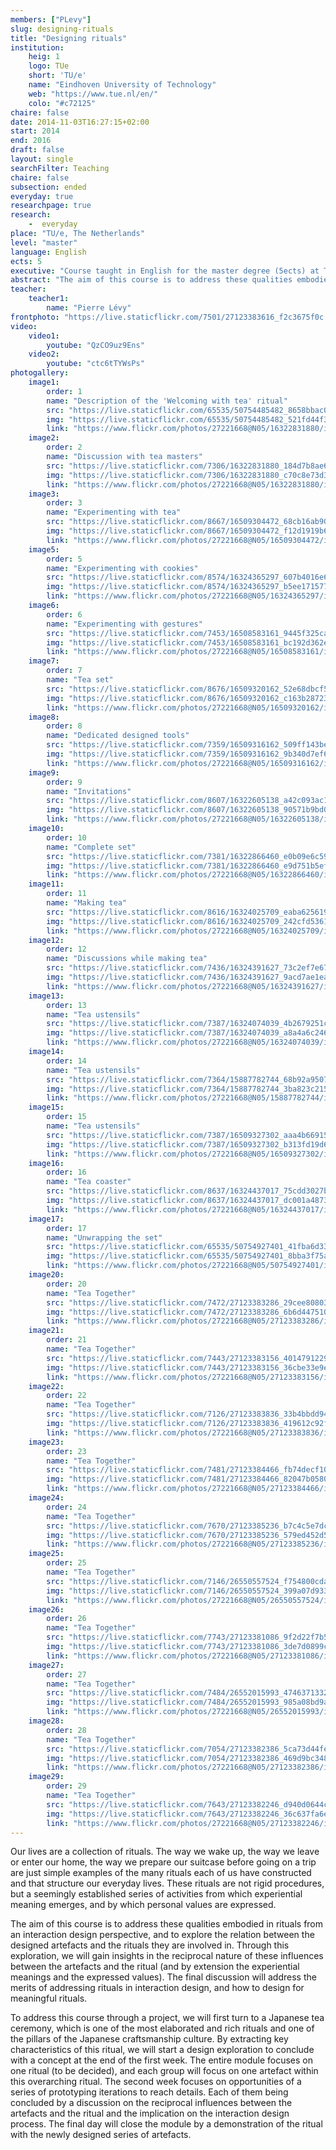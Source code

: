 ```yaml
---
members: ["PLevy"]
slug: designing-rituals
title: "Designing rituals"
institution:
    heig: 1
    logo: TUe
    short: 'TU/e'
    name: "Eindhoven University of Technology"
    web: "https://www.tue.nl/en/"
    colo: "#c72125"
chaire: false
date: 2014-11-03T16:27:15+02:00
start: 2014
end: 2016
draft: false
layout: single
searchFilter: Teaching
chaire: false
subsection: ended
everyday: true
researchpage: true
research: 
    -  everyday
place: "TU/e, The Netherlands"
level: "master"
language: English
ects: 5
executive: "Course taught in English for the master degree (5ects) at TU/e, The Netherlands by Pierre Lévy."
abstract: "The aim of this course is to address these qualities embodied in rituals from an interaction design perspective, and to explore the relation between the designed artefacts and the rituals they are involved in."
teacher:
    teacher1:
        name: "Pierre Lévy"
frontphoto: "https://live.staticflickr.com/7501/27123383616_f2c3675f0c.jpg"
video:
    video1:
        youtube: "QzCO9uz9Ens"
    video2:
        youtube: "ctc6tTYWsPs"
photogallery:
    image1:
        order: 1
        name: "Description of the 'Welcoming with tea' ritual"
        src: "https://live.staticflickr.com/65535/50754485482_8658bbac09_q.jpg"
        img: "https://live.staticflickr.com/65535/50754485482_521fd44f36_o.jpg"
        link: "https://www.flickr.com/photos/27221668@N05/16322831880/in/album-72157712524917571"
    image2:
        order: 2
        name: "Discussion with tea masters"
        src: "https://live.staticflickr.com/7306/16322831880_184d7b8ae6_q.jpg"
        img: "https://live.staticflickr.com/7306/16322831880_c70c8e73d3_o.jpg"
        link: "https://www.flickr.com/photos/27221668@N05/16322831880/in/album-72157712524917571"
    image3:
        order: 3
        name: "Experimenting with tea"
        src: "https://live.staticflickr.com/8667/16509304472_68cb16ab90_q.jpg"
        img: "https://live.staticflickr.com/8667/16509304472_f12d1919b6_o.jpg"
        link: "https://www.flickr.com/photos/27221668@N05/16509304472/in/album-72157712524917571"
    image5:
        order: 5
        name: "Experimenting with cookies"
        src: "https://live.staticflickr.com/8574/16324365297_607b4016e6_q.jpg"
        img: "https://live.staticflickr.com/8574/16324365297_b5ee171577_o.jpg"
        link: "https://www.flickr.com/photos/27221668@N05/16324365297/in/album-72157712524917571"
    image6:
        order: 6
        name: "Experimenting with gestures"
        src: "https://live.staticflickr.com/7453/16508583161_9445f325ca_q.jpg"
        img: "https://live.staticflickr.com/7453/16508583161_bc192d362e_o.jpg"
        link: "https://www.flickr.com/photos/27221668@N05/16508583161/in/album-72157712524917571"
    image7:
        order: 7
        name: "Tea set"
        src: "https://live.staticflickr.com/8676/16509320162_52e68dbcf5_q.jpg"
        img: "https://live.staticflickr.com/8676/16509320162_c163b28723_o.jpg"
        link: "https://www.flickr.com/photos/27221668@N05/16509320162/in/album-72157712524917571"
    image8:
        order: 8
        name: "Dedicated designed tools"
        src: "https://live.staticflickr.com/7359/16509316162_509ff143be_q.jpg"
        img: "https://live.staticflickr.com/7359/16509316162_9b340d7ef6_o.jpg"
        link: "https://www.flickr.com/photos/27221668@N05/16509316162/in/album-72157712524917571"
    image9:
        order: 9
        name: "Invitations"
        src: "https://live.staticflickr.com/8607/16322605138_a42c093ac1_q.jpg"
        img: "https://live.staticflickr.com/8607/16322605138_90571b9bd0_o.jpg"
        link: "https://www.flickr.com/photos/27221668@N05/16322605138/in/album-72157712524917571"
    image10:
        order: 10
        name: "Complete set"
        src: "https://live.staticflickr.com/7381/16322866460_e0b09e6c59_q.jpg"
        img: "https://live.staticflickr.com/7381/16322866460_e9d751b5ef_o.jpg"
        link: "https://www.flickr.com/photos/27221668@N05/16322866460/in/album-72157712524917571"
    image11:
        order: 11
        name: "Making tea"
        src: "https://live.staticflickr.com/8616/16324025709_eaba625619_q.jpg"
        img: "https://live.staticflickr.com/8616/16324025709_242cfd5361_o.jpg"
        link: "https://www.flickr.com/photos/27221668@N05/16324025709/in/album-72157712524917571"
    image12:
        order: 12
        name: "Discussions while making tea"
        src: "https://live.staticflickr.com/7436/16324391627_73c2ef7e67_q.jpg"
        img: "https://live.staticflickr.com/7436/16324391627_9acd7ae1ea_o.jpg"
        link: "https://www.flickr.com/photos/27221668@N05/16324391627/in/album-72157712524917571"
    image13:
        order: 13
        name: "Tea ustensils"
        src: "https://live.staticflickr.com/7387/16324074039_4b2679251c_q.jpg"
        img: "https://live.staticflickr.com/7387/16324074039_a8a4a6c246_o.jpg"
        link: "https://www.flickr.com/photos/27221668@N05/16324074039/in/album-72157712524917571"
    image14:
        order: 14
        name: "Tea ustensils"
        src: "https://live.staticflickr.com/7364/15887782744_68b92a9507_q.jpg"
        img: "https://live.staticflickr.com/7364/15887782744_3ba823c215_o.jpg"
        link: "https://www.flickr.com/photos/27221668@N05/15887782744/in/album-72157712524917571"
    image15:
        order: 15
        name: "Tea ustensils"
        src: "https://live.staticflickr.com/7387/16509327302_aaa4b66915_q.jpg"
        img: "https://live.staticflickr.com/7387/16509327302_b313fd19d6_o.jpg"
        link: "https://www.flickr.com/photos/27221668@N05/16509327302/in/album-72157712524917571"
    image16:
        order: 16
        name: "Tea coaster"
        src: "https://live.staticflickr.com/8637/16324437017_75cdd3027b_q.jpg"
        img: "https://live.staticflickr.com/8637/16324437017_dc001a4873_o.jpg"
        link: "https://www.flickr.com/photos/27221668@N05/16324437017/in/album-72157712524917571"
    image17:
        order: 17
        name: "Unwrapping the set"
        src: "https://live.staticflickr.com/65535/50754927401_41fba6d33c_q.jpg"
        img: "https://live.staticflickr.com/65535/50754927401_8bba3f75ab_o.gif"
        link: "https://www.flickr.com/photos/27221668@N05/50754927401/in/dateposted-public"
    image20:
        order: 20
        name: "Tea Together"
        src: "https://live.staticflickr.com/7472/27123383286_29cee80803_q.jpg"
        img: "https://live.staticflickr.com/7472/27123383286_6b6d447510_o.jpg"
        link: "https://www.flickr.com/photos/27221668@N05/27123383286/in/album-72157712523784411"
    image21:
        order: 21
        name: "Tea Together"
        src: "https://live.staticflickr.com/7443/27123383156_4014791229_q.jpg"
        img: "https://live.staticflickr.com/7443/27123383156_36cbe33e9e_o.jpg"
        link: "https://www.flickr.com/photos/27221668@N05/27123383156/in/album-72157712523784411"
    image22:
        order: 22
        name: "Tea Together"
        src: "https://live.staticflickr.com/7126/27123383836_33b4bbdd94_q.jpg"
        img: "https://live.staticflickr.com/7126/27123383836_419612c92f_o.jpg"
        link: "https://www.flickr.com/photos/27221668@N05/27123383836/in/album-72157712523784411"
    image23:
        order: 23
        name: "Tea Together"
        src: "https://live.staticflickr.com/7481/27123384466_fb74decf10_q.jpg"
        img: "https://live.staticflickr.com/7481/27123384466_82047b0580_o.jpg"
        link: "https://www.flickr.com/photos/27221668@N05/27123384466/in/album-72157712523784411"
    image24:
        order: 24
        name: "Tea Together"
        src: "https://live.staticflickr.com/7670/27123385236_b7c4c5e7dc_q.jpg"
        img: "https://live.staticflickr.com/7670/27123385236_579ed452d5_o.jpg"
        link: "https://www.flickr.com/photos/27221668@N05/27123385236/in/album-72157712523784411"
    image25:
        order: 25
        name: "Tea Together"
        src: "https://live.staticflickr.com/7146/26550557524_f754800cda_q.jpg"
        img: "https://live.staticflickr.com/7146/26550557524_399a07d933_o.jpg"
        link: "https://www.flickr.com/photos/27221668@N05/26550557524/in/album-72157712523784411"
    image26:
        order: 26
        name: "Tea Together"
        src: "https://live.staticflickr.com/7743/27123381086_9f2d22f7b5_q.jpg"
        img: "https://live.staticflickr.com/7743/27123381086_3de7d0899c_o.jpg"
        link: "https://www.flickr.com/photos/27221668@N05/27123381086/in/album-72157712523784411"
    image27:
        order: 27
        name: "Tea Together"
        src: "https://live.staticflickr.com/7484/26552015993_4746371332_q.jpg"
        img: "https://live.staticflickr.com/7484/26552015993_985a08bd9a_o.jpg"
        link: "https://www.flickr.com/photos/27221668@N05/26552015993/in/album-72157712523784411"
    image28:
        order: 28
        name: "Tea Together"
        src: "https://live.staticflickr.com/7054/27123382386_5ca73d44fe_q.jpg"
        img: "https://live.staticflickr.com/7054/27123382386_469d9bc348_o.jpg"
        link: "https://www.flickr.com/photos/27221668@N05/27123382386/in/album-72157712523784411"
    image29:
        order: 29
        name: "Tea Together"
        src: "https://live.staticflickr.com/7643/27123382246_d940d0644c_q.jpg"
        img: "https://live.staticflickr.com/7643/27123382246_36c637fa6e_o.jpg"
        link: "https://www.flickr.com/photos/27221668@N05/27123382246/in/album-72157712523784411"
---
```

Our lives are a collection of rituals. The way we wake up, the way we leave or enter our home, the way we prepare our suitcase before going on a trip are just simple examples of the many rituals each of us have constructed and that structure our everyday lives. These rituals are not rigid procedures, but a seemingly established series of activities from which experiential meaning emerges, and by which personal values are expressed.

The aim of this course is to address these qualities embodied in rituals from an interaction design perspective, and to explore the relation between the designed artefacts and the rituals they are involved in. Through this exploration, we will gain insights in the reciprocal nature of these influences between the artefacts and the ritual (and by extension the experiential meanings and the expressed values). The final discussion will address the merits of addressing rituals in interaction design, and how to design for meaningful rituals.

To address this course through a project, we will first turn to a Japanese tea ceremony, which is one of the most elaborated and rich rituals and one of the pillars of the Japanese craftsmanship culture. By extracting key characteristics of this ritual, we will start a design exploration to conclude with a concept at the end of the first week. The entire module focuses on one ritual (to be decided), and each group will focus on one artefact within this overarching ritual. The second week focuses on opportunities of a series of prototyping iterations to reach details. Each of them being concluded by a discussion on the reciprocal influences between the artefacts and the ritual and the implication on the interaction design process. The final day will close the module by a demonstration of the ritual with the newly designed series of artefacts.</p>
